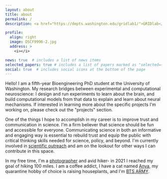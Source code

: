 ```yaml
---
layout: about
title: about
permalink: /
description: <a href="https://depts.washington.edu/gridlab1/">GRIDlab</a> | <a href="https://neural.cs.washington.edu/">Neural Systems Lab</a> | University of Washington

profile:
  align: right
  image: DSCF9996-2.jpg
  address: >
    <i></i>

news: true  # includes a list of news items
selected_papers: true # includes a list of papers marked as "selected={true}"
social: true  # includes social icons at the bottom of the page
---
```


Hello! I am a fifth-year Bioengineering PhD student at the University of Washington. My research bridges between experimental and computational neuroscience: I design and run experiments to learn about the brain, and build computational models from that data to explain and learn about neural mechanisms. If interested in learning more about the specific projects I'm working on, please check out the "projects" section.

One of the things I hope to accomplish in my career is to improve trust and communication in science. I'm a firm believer that science should be fun and accessible for everyone. Communicating science in both an informative and engaging way is essential to rebuild trust and equip the public with critical thinking skills needed for science, policy, and beyond. I'm currently involved in [scientific outreach](/outreach/) and am on the lookout for other ways I can contribute in this space. 

In my free time, I'm a [photographer](https://samanthasun.myportfolio.com/) and avid hiker- in 2021 I reached my goal of hiking 100 miles. I am a coffee addict, I have a cat named [Anya](https://www.instagram.com/potato.cat.anya/), my quarantine hobby of choice is raising houseplants, and I'm [BTS ARMY](https://www.usbtsarmy.com/). 
